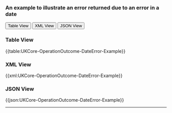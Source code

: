 ### An example to illustrate an error returned due to an error in a date

<div class="tab">
 <button class="tablinks active" onclick="openTab(event, 'Table View')">Table View</button>
  <button class="tablinks" onclick="openTab(event, 'XML View')">XML View</button>
  <button class="tablinks" onclick="openTab(event, 'JSON View')">JSON View</button>
</div>

<div id="Table View" class="tabcontent" style="display:block">
  <h3>Table View</h3>
{{table:UKCore-OperationOutcome-DateError-Example}}
</div>

<div id="XML View" class="tabcontent">
  <h3>XML View</h3>
{{xml:UKCore-OperationOutcome-DateError-Example}}
</div>

<div id="JSON View" class="tabcontent">
  <h3>JSON View</h3>
{{json:UKCore-OperationOutcome-DateError-Example}}
</div>

---

